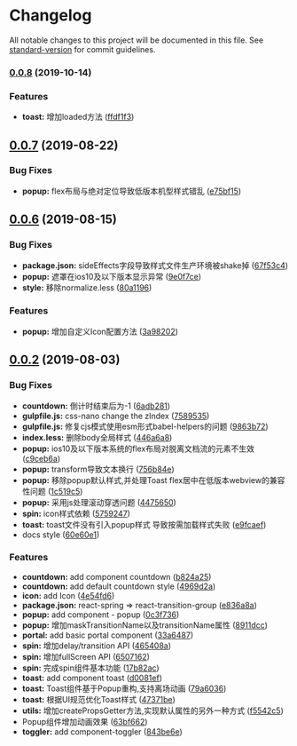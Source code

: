 # Changelog

All notable changes to this project will be documented in this file. See [standard-version](https://github.com/conventional-changelog/standard-version) for commit guidelines.

### [0.0.8](https://github.com/worldzhao/dora-ui/compare/v0.0.7...v0.0.8) (2019-10-14)


### Features

* **toast:** 增加loaded方法 ([ffdf1f3](https://github.com/worldzhao/dora-ui/commit/ffdf1f334a876dc66cc578f556b233d05b15c81d))

## [0.0.7](https://github.com/worldzhao/dora-ui/compare/v0.0.6...v0.0.7) (2019-08-22)


### Bug Fixes

* **popup:** flex布局与绝对定位导致低版本机型样式错乱 ([e75bf15](https://github.com/worldzhao/dora-ui/commit/e75bf15))



## [0.0.6](https://github.com/worldzhao/dora-ui/compare/v0.0.2...v0.0.6) (2019-08-15)


### Bug Fixes

* **package.json:** sideEffects字段导致样式文件生产环境被shake掉 ([67f53c4](https://github.com/worldzhao/dora-ui/commit/67f53c4))
* **popup:** 遮罩在ios10及以下版本显示异常 ([9e0f7ce](https://github.com/worldzhao/dora-ui/commit/9e0f7ce))
* **style:** 移除normalize.less ([80a1196](https://github.com/worldzhao/dora-ui/commit/80a1196))


### Features

* **popup:** 增加自定义Icon配置方法 ([3a98202](https://github.com/worldzhao/dora-ui/commit/3a98202))



## [0.0.2](https://github.com/worldzhao/dora-ui/compare/4e54fd6...v0.0.2) (2019-08-03)


### Bug Fixes

* **countdown:** 倒计时结束后为-1 ([6adb281](https://github.com/worldzhao/dora-ui/commit/6adb281))
* **gulpfile.js:** css-nano change the zIndex ([7589535](https://github.com/worldzhao/dora-ui/commit/7589535))
* **gulpfile.js:** 修复cjs模式使用esm形式babel-helpers的问题 ([9863b72](https://github.com/worldzhao/dora-ui/commit/9863b72))
* **index.less:** 删除body全局样式 ([446a6a8](https://github.com/worldzhao/dora-ui/commit/446a6a8))
* **popup:** ios10及以下版本系统的flex布局对脱离文档流的元素不生效 ([c9ceb6a](https://github.com/worldzhao/dora-ui/commit/c9ceb6a))
* **popup:** transform导致文本换行 ([756b84e](https://github.com/worldzhao/dora-ui/commit/756b84e))
* **popup:** 移除popup默认样式,并处理Toast flex居中在低版本webview的兼容性问题 ([1c519c5](https://github.com/worldzhao/dora-ui/commit/1c519c5))
* **popup:** 采用js处理滚动穿透问题 ([4475650](https://github.com/worldzhao/dora-ui/commit/4475650))
* **spin:** icon样式依赖 ([5759247](https://github.com/worldzhao/dora-ui/commit/5759247))
* **toast:** toast文件没有引入popup样式 导致按需加载样式失败 ([e9fcaef](https://github.com/worldzhao/dora-ui/commit/e9fcaef))
* docs style ([60e60e1](https://github.com/worldzhao/dora-ui/commit/60e60e1))


### Features

* **countdown:** add component countdown ([b824a25](https://github.com/worldzhao/dora-ui/commit/b824a25))
* **countdown:** add default countdown style ([4969d2a](https://github.com/worldzhao/dora-ui/commit/4969d2a))
* **icon:** add Icon ([4e54fd6](https://github.com/worldzhao/dora-ui/commit/4e54fd6))
* **package.json:** react-spring => react-transition-group ([e836a8a](https://github.com/worldzhao/dora-ui/commit/e836a8a))
* **popup:** add component - popup ([0c3f736](https://github.com/worldzhao/dora-ui/commit/0c3f736))
* **popup:** 增加maskTransitionName以及transitionName属性 ([8911dcc](https://github.com/worldzhao/dora-ui/commit/8911dcc))
* **portal:** add basic portal component ([33a6487](https://github.com/worldzhao/dora-ui/commit/33a6487))
* **spin:** 增加delay/transition API ([465408a](https://github.com/worldzhao/dora-ui/commit/465408a))
* **spin:** 增加fullScreen API ([6507162](https://github.com/worldzhao/dora-ui/commit/6507162))
* **spin:** 完成spin组件基本功能 ([17b82ac](https://github.com/worldzhao/dora-ui/commit/17b82ac))
* **toast:** add component toast ([d0081ef](https://github.com/worldzhao/dora-ui/commit/d0081ef))
* **toast:** Toast组件基于Popup重构,支持离场动画 ([79a6036](https://github.com/worldzhao/dora-ui/commit/79a6036))
* **toast:** 根据UI规范优化Toast样式 ([47371be](https://github.com/worldzhao/dora-ui/commit/47371be))
* **utils:** 增加createPropsGetter方法,实现默认属性的另外一种方式 ([f5542c5](https://github.com/worldzhao/dora-ui/commit/f5542c5))
* Popup组件增加动画效果 ([63bf662](https://github.com/worldzhao/dora-ui/commit/63bf662))
* **toggler:** add component-toggler ([843be6e](https://github.com/worldzhao/dora-ui/commit/843be6e))
